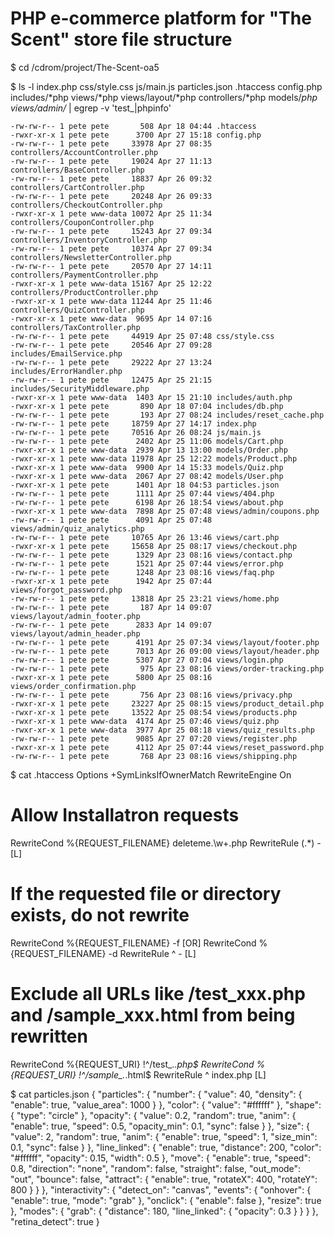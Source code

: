 # PHP e-commerce platform for "The Scent" store file structure

$ cd /cdrom/project/The-Scent-oa5

$ ls -l index.php css/style.css js/main.js particles.json .htaccess config.php includes/*php views/*php views/layout/*php controllers/*php models/*php views/admin/* | egrep -v 'test_|phpinfo'
```
-rw-rw-r-- 1 pete pete       508 Apr 18 04:44 .htaccess
-rwxr-xr-x 1 pete pete      3700 Apr 27 15:18 config.php
-rw-rw-r-- 1 pete pete     33978 Apr 27 08:35 controllers/AccountController.php
-rw-rw-r-- 1 pete pete     19024 Apr 27 11:13 controllers/BaseController.php
-rw-rw-r-- 1 pete pete     18837 Apr 26 09:32 controllers/CartController.php
-rw-rw-r-- 1 pete pete     20248 Apr 26 09:33 controllers/CheckoutController.php
-rwxr-xr-x 1 pete www-data 10072 Apr 25 11:34 controllers/CouponController.php
-rw-rw-r-- 1 pete pete     15243 Apr 27 09:34 controllers/InventoryController.php
-rw-rw-r-- 1 pete pete     10374 Apr 27 09:34 controllers/NewsletterController.php
-rw-rw-r-- 1 pete pete     20570 Apr 27 14:11 controllers/PaymentController.php
-rwxr-xr-x 1 pete www-data 15167 Apr 25 12:22 controllers/ProductController.php
-rwxr-xr-x 1 pete www-data 11244 Apr 25 11:46 controllers/QuizController.php
-rwxr-xr-x 1 pete www-data  9695 Apr 14 07:16 controllers/TaxController.php
-rw-rw-r-- 1 pete pete     44919 Apr 25 07:48 css/style.css
-rw-rw-r-- 1 pete pete     20546 Apr 27 09:28 includes/EmailService.php
-rw-rw-r-- 1 pete pete     29222 Apr 27 13:24 includes/ErrorHandler.php
-rw-rw-r-- 1 pete pete     12475 Apr 25 21:15 includes/SecurityMiddleware.php
-rwxr-xr-x 1 pete www-data  1403 Apr 15 21:10 includes/auth.php
-rwxr-xr-x 1 pete pete       890 Apr 18 07:04 includes/db.php
-rw-rw-r-- 1 pete pete       193 Apr 27 08:24 includes/reset_cache.php
-rw-rw-r-- 1 pete pete     18759 Apr 27 14:17 index.php
-rw-rw-r-- 1 pete pete     70516 Apr 26 08:24 js/main.js
-rw-rw-r-- 1 pete pete      2402 Apr 25 11:06 models/Cart.php
-rwxr-xr-x 1 pete www-data  2939 Apr 13 13:00 models/Order.php
-rwxr-xr-x 1 pete www-data 11978 Apr 25 12:22 models/Product.php
-rwxr-xr-x 1 pete www-data  9900 Apr 14 15:33 models/Quiz.php
-rwxr-xr-x 1 pete www-data  2067 Apr 27 08:42 models/User.php
-rwxr-xr-x 1 pete pete      1401 Apr 18 04:53 particles.json
-rw-rw-r-- 1 pete pete      1111 Apr 25 07:44 views/404.php
-rw-rw-r-- 1 pete pete      6198 Apr 26 18:54 views/about.php
-rwxr-xr-x 1 pete www-data  7898 Apr 25 07:48 views/admin/coupons.php
-rw-rw-r-- 1 pete pete      4091 Apr 25 07:48 views/admin/quiz_analytics.php
-rw-rw-r-- 1 pete pete     10765 Apr 26 13:46 views/cart.php
-rwxr-xr-x 1 pete pete     15658 Apr 25 08:17 views/checkout.php
-rw-rw-r-- 1 pete pete      1329 Apr 23 08:16 views/contact.php
-rw-rw-r-- 1 pete pete      1521 Apr 25 07:44 views/error.php
-rw-rw-r-- 1 pete pete      1248 Apr 23 08:16 views/faq.php
-rwxr-xr-x 1 pete pete      1942 Apr 25 07:44 views/forgot_password.php
-rw-rw-r-- 1 pete pete     13818 Apr 25 23:21 views/home.php
-rw-rw-r-- 1 pete pete       187 Apr 14 09:07 views/layout/admin_footer.php
-rw-rw-r-- 1 pete pete      2833 Apr 14 09:07 views/layout/admin_header.php
-rw-rw-r-- 1 pete pete      4191 Apr 25 07:34 views/layout/footer.php
-rw-rw-r-- 1 pete pete      7013 Apr 26 09:00 views/layout/header.php
-rw-rw-r-- 1 pete pete      5307 Apr 27 07:04 views/login.php
-rw-rw-r-- 1 pete pete       975 Apr 23 08:16 views/order-tracking.php
-rwxr-xr-x 1 pete pete      5800 Apr 25 08:16 views/order_confirmation.php
-rw-rw-r-- 1 pete pete       756 Apr 23 08:16 views/privacy.php
-rwxr-xr-x 1 pete pete     23227 Apr 25 08:15 views/product_detail.php
-rwxr-xr-x 1 pete pete     13522 Apr 25 08:54 views/products.php
-rwxr-xr-x 1 pete www-data  4174 Apr 25 07:46 views/quiz.php
-rwxr-xr-x 1 pete www-data  3977 Apr 25 08:18 views/quiz_results.php
-rw-rw-r-- 1 pete pete      9085 Apr 27 07:20 views/register.php
-rwxr-xr-x 1 pete pete      4112 Apr 25 07:44 views/reset_password.php
-rw-rw-r-- 1 pete pete       768 Apr 23 08:16 views/shipping.php
```

$ cat .htaccess
Options +SymLinksIfOwnerMatch
RewriteEngine On

# Allow Installatron requests
RewriteCond %{REQUEST_FILENAME} deleteme\.\w+\.php
RewriteRule (.*) - [L]

# If the requested file or directory exists, do not rewrite
RewriteCond %{REQUEST_FILENAME} -f [OR]
RewriteCond %{REQUEST_FILENAME} -d
RewriteRule ^ - [L]

# Exclude all URLs like /test_xxx.php and /sample_xxx.html from being rewritten
RewriteCond %{REQUEST_URI} !^/test_.*\.php$
RewriteCond %{REQUEST_URI} !^/sample_.*\.html$
RewriteRule ^ index.php [L]

$ cat particles.json
{
  "particles": {
    "number": {
      "value": 40,
      "density": {
        "enable": true,
        "value_area": 1000
      }
    },
    "color": {
      "value": "#ffffff"
    },
    "shape": {
      "type": "circle"
    },
    "opacity": {
      "value": 0.2,
      "random": true,
      "anim": {
        "enable": true,
        "speed": 0.5,
        "opacity_min": 0.1,
        "sync": false
      }
    },
    "size": {
      "value": 2,
      "random": true,
      "anim": {
        "enable": true,
        "speed": 1,
        "size_min": 0.1,
        "sync": false
      }
    },
    "line_linked": {
      "enable": true,
      "distance": 200,
      "color": "#ffffff",
      "opacity": 0.15,
      "width": 0.5
    },
    "move": {
      "enable": true,
      "speed": 0.8,
      "direction": "none",
      "random": false,
      "straight": false,
      "out_mode": "out",
      "bounce": false,
      "attract": {
        "enable": true,
        "rotateX": 400,
        "rotateY": 800
      }
    }
  },
  "interactivity": {
    "detect_on": "canvas",
    "events": {
      "onhover": {
        "enable": true,
        "mode": "grab"
      },
      "onclick": {
        "enable": false
      },
      "resize": true
    },
    "modes": {
      "grab": {
        "distance": 180,
        "line_linked": {
          "opacity": 0.3
        }
      }
    }
  },
  "retina_detect": true
}
